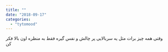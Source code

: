 ```yaml
---
title: ""
date: "2018-09-17"
categories: 
  - "tytomood"
---
```


وقتی همه چیز برات مثل یه سربالایی پر چالش و نفس گیره فقط به منظره اون بالا فکر کن
